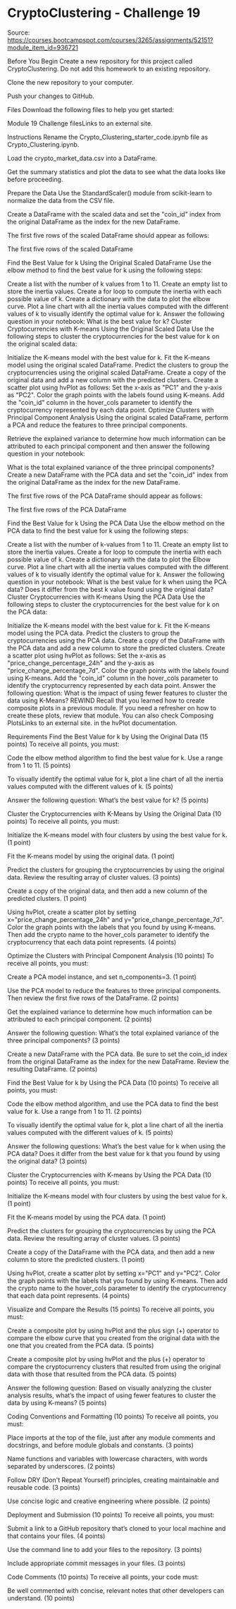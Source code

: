 # CryptoClustering - Challenge 19

Source: https://courses.bootcampspot.com/courses/3265/assignments/52151?module_item_id=936721

Before You Begin
Create a new repository for this project called CryptoClustering. Do not add this homework to an existing repository.

Clone the new repository to your computer.

Push your changes to GitHub.

Files
Download the following files to help you get started:

Module 19 Challenge filesLinks to an external site.

Instructions
Rename the Crypto_Clustering_starter_code.ipynb file as Crypto_Clustering.ipynb.

Load the crypto_market_data.csv into a DataFrame.

Get the summary statistics and plot the data to see what the data looks like before proceeding.

Prepare the Data
Use the StandardScaler() module from scikit-learn to normalize the data from the CSV file.

Create a DataFrame with the scaled data and set the "coin_id" index from the original DataFrame as the index for the new DataFrame.

The first five rows of the scaled DataFrame should appear as follows:

The first five rows of the scaled DataFrame

Find the Best Value for k Using the Original Scaled DataFrame
Use the elbow method to find the best value for k using the following steps:

Create a list with the number of k values from 1 to 11.
Create an empty list to store the inertia values.
Create a for loop to compute the inertia with each possible value of k.
Create a dictionary with the data to plot the elbow curve.
Plot a line chart with all the inertia values computed with the different values of k to visually identify the optimal value for k.
Answer the following question in your notebook: What is the best value for k?
Cluster Cryptocurrencies with K-means Using the Original Scaled Data
Use the following steps to cluster the cryptocurrencies for the best value for k on the original scaled data:

Initialize the K-means model with the best value for k.
Fit the K-means model using the original scaled DataFrame.
Predict the clusters to group the cryptocurrencies using the original scaled DataFrame.
Create a copy of the original data and add a new column with the predicted clusters.
Create a scatter plot using hvPlot as follows:
Set the x-axis as "PC1" and the y-axis as "PC2".
Color the graph points with the labels found using K-means.
Add the "coin_id" column in the hover_cols parameter to identify the cryptocurrency represented by each data point.
Optimize Clusters with Principal Component Analysis
Using the original scaled DataFrame, perform a PCA and reduce the features to three principal components.

Retrieve the explained variance to determine how much information can be attributed to each principal component and then answer the following question in your notebook:

What is the total explained variance of the three principal components?
Create a new DataFrame with the PCA data and set the "coin_id" index from the original DataFrame as the index for the new DataFrame.

The first five rows of the PCA DataFrame should appear as follows:

The first five rows of the PCA DataFrame

Find the Best Value for k Using the PCA Data
Use the elbow method on the PCA data to find the best value for k using the following steps:

Create a list with the number of k-values from 1 to 11.
Create an empty list to store the inertia values.
Create a for loop to compute the inertia with each possible value of k.
Create a dictionary with the data to plot the Elbow curve.
Plot a line chart with all the inertia values computed with the different values of k to visually identify the optimal value for k.
Answer the following question in your notebook:
What is the best value for k when using the PCA data?
Does it differ from the best k value found using the original data?
Cluster Cryptocurrencies with K-means Using the PCA Data
Use the following steps to cluster the cryptocurrencies for the best value for k on the PCA data:

Initialize the K-means model with the best value for k.
Fit the K-means model using the PCA data.
Predict the clusters to group the cryptocurrencies using the PCA data.
Create a copy of the DataFrame with the PCA data and add a new column to store the predicted clusters.
Create a scatter plot using hvPlot as follows:
Set the x-axis as "price_change_percentage_24h" and the y-axis as "price_change_percentage_7d".
Color the graph points with the labels found using K-means.
Add the "coin_id" column in the hover_cols parameter to identify the cryptocurrency represented by each data point.
Answer the following question:
What is the impact of using fewer features to cluster the data using K-Means?
REWIND
Recall that you learned how to create composite plots in a previous module. If you need a refresher on how to create these plots, review that module. You can also check Composing PlotsLinks to an external site. in the hvPlot documentation.

Requirements
Find the Best Value for k by Using the Original Data (15 points)
To receive all points, you must:

Code the elbow method algorithm to find the best value for k. Use a range from 1 to 11. (5 points)

To visually identify the optimal value for k, plot a line chart of all the inertia values computed with the different values of k. (5 points)

Answer the following question: What’s the best value for k? (5 points)

Cluster the Cryptocurrencies with K-Means by Using the Original Data (10 points)
To receive all points, you must:

Initialize the K-means model with four clusters by using the best value for k. (1 point)

Fit the K-means model by using the original data. (1 point)

Predict the clusters for grouping the cryptocurrencies by using the original data. Review the resulting array of cluster values. (3 points)

Create a copy of the original data, and then add a new column of the predicted clusters. (1 point)

Using hvPlot, create a scatter plot by setting x="price_change_percentage_24h" and y="price_change_percentage_7d". Color the graph points with the labels that you found by using K-means. Then add the crypto name to the hover_cols parameter to identify the cryptocurrency that each data point represents. (4 points)

Optimize the Clusters with Principal Component Analysis (10 points)
To receive all points, you must:

Create a PCA model instance, and set n_components=3. (1 point)

Use the PCA model to reduce the features to three principal components. Then review the first five rows of the DataFrame. (2 points)

Get the explained variance to determine how much information can be attributed to each principal component. (2 points)

Answer the following question: What’s the total explained variance of the three principal components? (3 points)

Create a new DataFrame with the PCA data. Be sure to set the coin_id index from the original DataFrame as the index for the new DataFrame. Review the resulting DataFrame. (2 points)

Find the Best Value for k by Using the PCA Data (10 points)
To receive all points, you must:

Code the elbow method algorithm, and use the PCA data to find the best value for k. Use a range from 1 to 11. (2 points)

To visually identify the optimal value for k, plot a line chart of all the inertia values computed with the different values of k. (5 points)

Answer the following questions: What’s the best value for k when using the PCA data? Does it differ from the best value for k that you found by using the original data? (3 points)

Cluster the Cryptocurrencies with K-means by Using the PCA Data (10 points)
To receive all points, you must:

Initialize the K-means model with four clusters by using the best value for k. (1 point)

Fit the K-means model by using the PCA data. (1 point)

Predict the clusters for grouping the cryptocurrencies by using the PCA data. Review the resulting array of cluster values. (3 points)

Create a copy of the DataFrame with the PCA data, and then add a new column to store the predicted clusters. (1 point)

Using hvPlot, create a scatter plot by setting x="PC1" and y="PC2". Color the graph points with the labels that you found by using K-means. Then add the crypto name to the hover_cols parameter to identify the cryptocurrency that each data point represents. (4 points)

Visualize and Compare the Results (15 points)
To receive all points, you must:

Create a composite plot by using hvPlot and the plus sign (+) operator to compare the elbow curve that you created from the original data with the one that you created from the PCA data. (5 points)

Create a composite plot by using hvPlot and the plus (+) operator to compare the cryptocurrency clusters that resulted from using the original data with those that resulted from the PCA data. (5 points)

Answer the following question: Based on visually analyzing the cluster analysis results, what’s the impact of using fewer features to cluster the data by using K-means? (5 points)

Coding Conventions and Formatting (10 points)
To receive all points, you must:

Place imports at the top of the file, just after any module comments and docstrings, and before module globals and constants. (3 points)

Name functions and variables with lowercase characters, with words separated by underscores. (2 points)

Follow DRY (Don't Repeat Yourself) principles, creating maintainable and reusable code. (3 points)

Use concise logic and creative engineering where possible. (2 points)

Deployment and Submission (10 points)
To receive all points, you must:

Submit a link to a GitHub repository that’s cloned to your local machine and that contains your files. (4 points)

Use the command line to add your files to the repository. (3 points)

Include appropriate commit messages in your files. (3 points)

Code Comments (10 points)
To receive all points, your code must:

Be well commented with concise, relevant notes that other developers can understand. (10 points)
